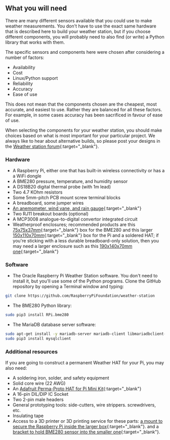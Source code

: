 ## What you will need

There are many different sensors available that you could use to make weather measurements. You don't have to use the exact same hardware that is described here to build your weather station, but if you choose different components, you will probably need to also find (or write) a Python library that works with them.

The specific sensors and components here were chosen after considering a number of factors:
- Availability
- Cost
- Linux/Python support
- Reliability
- Accuracy
- Ease of use

This does not mean that the components chosen are the cheapest, most accurate, and easiest to use. Rather they are balanced for all these factors. For example, in some cases accuracy has been sacrificed in favour of ease of use.

When selecting the components for your weather station, you should make choices based on what is most important for your particular project. We always like to hear about alternative builds, so please post your designs in the [Weather station forum](https://www.raspberrypi.org/forums/viewforum.php?f=112&sid=fd0218c9a5c6ff4445eb618f3b0a6eca){:target="_blank"}.

### Hardware

+ A Raspberry Pi, either one that has built-in wireless connectivity or has a a WiFi dongle
+ A BME280 pressure, temperature, and humidity sensor
+ A DS18B20 digital thermal probe (with 1m lead)
+ Two 4.7 KOhm resistors
+ Some 5mm-pitch PCB mount screw terminal blocks
+ A breadboard, some jumper wires
+ [An anemometer, wind vane, and rain gauge](https://www.argentdata.com/catalog/product_info.php?products_id=145){:target="_blank"}
+ Two RJ11 breakout boards (optional)
+ A MCP3008 analogue-to-digital convertor integrated circuit
+ Weatherproof enclosures; recommended products are this [75x75x37mm](http://cpc.farnell.com/spelsberg/332-907/universal-junc-box-7-entry/dp/EN81013){:target="_blank"} box for the BME280 and this larger [150x110x70mm](http://cpc.farnell.com/olan/ol20112/box-ip55-glanded-150x110x70mm/dp/EN82191){:target="_blank"} box for the Pi and a soldered HAT; if you're sticking with a less durable breadboard-only solution, then you may need a larger enclosure such as this [190x140x70mm one](http://cpc.farnell.com/olan/ol20013/box-ip55-glanded-190x140x70mm/dp/EN82192){:target="_blank"}


### Software

+ The Oracle Raspberry Pi Weather Station software. You don't need to install it, but you'll use some of the Python programs. Clone the GitHub repository by opening a Terminal window and typing:
```bash
git clone https://github.com/RaspberryPiFoundation/weather-station
```

+ The BME280 Python library:
```bash
sudo pip3 install RPi.bme280
```
+ The MariaDB database server software:
```bash
sudo apt-get install -y mariadb-server mariadb-client libmariadbclient-dev
sudo pip3 install mysqlclient
```

### Additional resources

If you are going to construct a permanent Weather HAT for your Pi, you may also need:
+ A soldering iron, solder, and safety equipment
+ Solid core wire (22 AWG)
+ An [Adafruit Perma-Proto HAT for Pi Mini Kit](https://www.adafruit.com/product/2310){:target="_blank"}
+ A 16-pin DIL/DIP IC Socket
+ Two 2-pin male headers
+ General prototyping tools: side-cutters, wire strippers. screwdrivers, etc.
+ Insulating tape
+ Access to a 3D printer or 3D printing service for these parts: [a mount to secure the Raspberry Pi inside the larger box](resources/BYOWS-bracket.stl){:target="_blank"}. and a [bracket to hold BME280 sensor into the smaller one](resources/bme280holder.stl){:target="_blank"}.
